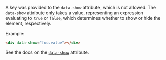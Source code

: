 A key was provided to the `data-show` attribute, which is not allowed. The `data-show` attribute only takes a value, representing an expression evaluating to `true` or `false`, which determines whether to show or hide the element, respectively.

Example:

```html
<div data-show="foo.value"></div>
```

See the docs on the [`data-show`](https://data-star.dev/reference/plugins_visibility#show) attribute.